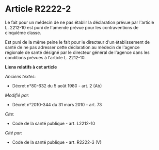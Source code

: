 # Article R2222-2

Le fait pour un médecin de ne pas établir la déclaration prévue par l'article L. 2212-10 est puni de l'amende prévue pour les
contraventions de cinquième classe. 

Est puni de la même peine le fait pour le directeur d'un établissement de santé de ne pas adresser cette déclaration au
médecin de l'agence régionale de santé désigné par le directeur général de l'agence dans les conditions prévues à l'article
L. 2212-10.

**Liens relatifs à cet article**

_Anciens textes_:

  - Décret n°80-632 du 5 août 1980 - art. 2 (Ab)

_Modifié par_:

  - Décret n°2010-344 du 31 mars 2010 - art. 73

_Cite_:

  - Code de la santé publique - art. L2212-10

_Cité par_:

  - Code de la santé publique - art. R2222-3 (V)
